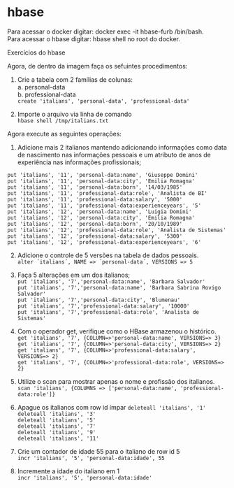# hbase 
Para acessar o docker digitar: docker exec -it hbase-furb /bin/bash.  
Para acessar o hbase digitar: hbase shell no root do docker.  

Exercícios do hbase

Agora, de dentro da imagem faça os sefuintes procedimentos:  
1. Crie a tabela com 2 famílias de colunas:  
a. personal-data  
b. professional-data   
`create 'italians', 'personal-data', 'professional-data'`  

2. Importe o arquivo via linha de comando  
`hbase shell /tmp/italians.txt`  

Agora execute as seguintes operações:  
1. Adicione mais 2 italianos mantendo adicionando informações como data de nascimento nas informações pessoais e um atributo de anos de
experiência nas informações profissionais;  

`put 'italians', '11', 'personal-data:name', 'Giuseppe Domini'`  
`put 'italians', '11', 'personal-data:city', 'Emilia Romagna'`  
`put 'italians', '11', 'personal-data:born', '14/03/1985'`  
`put 'italians', '11', 'professional-data:role', 'Analista de BI'`  
`put 'italians', '11', 'professional-data:salary', '5000'`  
`put 'italians', '11', 'professional-data:experienceyears', '5'`  
`put 'italians', '12', 'personal-data:name', 'Luigia Domini'`  
`put 'italians', '12', 'personal-data:city', 'Emilia Romagna'`  
`put 'italians', '12', 'personal-data:born', '20/10/1989'`  
`put 'italians', '12', 'professional-data:role', 'Analista de Sistemas'`  
`put 'italians', '12', 'professional-data:salary', '5300'`  
`put 'italians', '12', 'professional-data:experienceyears', '6'`  

2. Adicione o controle de 5 versões na tabela de dados pessoais.  
`alter ´italians´, NAME => ´personal-data´, VERSIONS => 5`


3. Faça 5 alterações em um dos italianos;  
`put 'italians', '7','personal-data:name', 'Barbara Salvador'`  
`put 'italians', '7','personal-data:name', 'Barbara Sabrina Rovigo Salvador'`  
`put 'italians', '7','personal-data:city', 'Blumenau'`  
`put 'italians', '7','professional-data:salary', '10000'`  
`put 'italians', '7','professional-data:role', 'Analista de Sistemas'`  

4. Com o operador get, verifique como o HBase armazenou o histórico.  
`get 'italians', '7', {COLUMN=>'personal-data:name', VERSIONS=> 3}`  
`get 'italians', '7', {COLUMN=>'personal-data:city', VERSIONS=> 2}`  
`get 'italians', '7', {COLUMN=>'professional-data:salary', VERSIONS=> 2}`  
`get 'italians', '7', {COLUMN=>'professional-data:role', VERSIONS=> 2}`  

5. Utilize o scan para mostrar apenas o nome e profissão dos italianos.  
`scan 'italians', {COLUMNS => ['personal-data:name', 'professional-data:role']}`  

6. Apague os italianos com row id ímpar 
`deleteall 'italians', '1'`  
`deleteall 'italians', '3'`  
`deleteall 'italians', '5'`  
`deleteall 'italians', '7'`  
`deleteall 'italians', '9'`  
`deleteall 'italians', '11'`  
  
7. Crie um contador de idade 55 para o italiano de row id 5  
`incr 'italians', '5', 'personal-data:idade', 55`

8. Incremente a idade do italiano em 1  
`incr 'italians', '5', 'personal-data:idade'`





